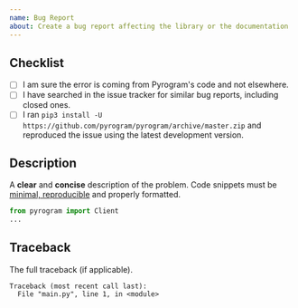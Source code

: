 ```yaml
---
name: Bug Report
about: Create a bug report affecting the library or the documentation
---
```


<!-- WARNING: Ignoring or altering this template could lead to the issue being closed as invalid -->

## Checklist
- [ ] I am sure the error is coming from Pyrogram's code and not elsewhere.
- [ ] I have searched in the issue tracker for similar bug reports, including closed ones.
- [ ] I ran `pip3 install -U https://github.com/pyrogram/pyrogram/archive/master.zip` and reproduced the issue using the latest development version.

## Description
A **clear** and **concise** description of the problem. Code snippets must be
[minimal, reproducible](https://stackoverflow.com/help/minimal-reproducible-example) and properly formatted.

``` python
from pyrogram import Client
...
```

## Traceback
The full traceback (if applicable).

```
Traceback (most recent call last):
  File "main.py", line 1, in <module>
```